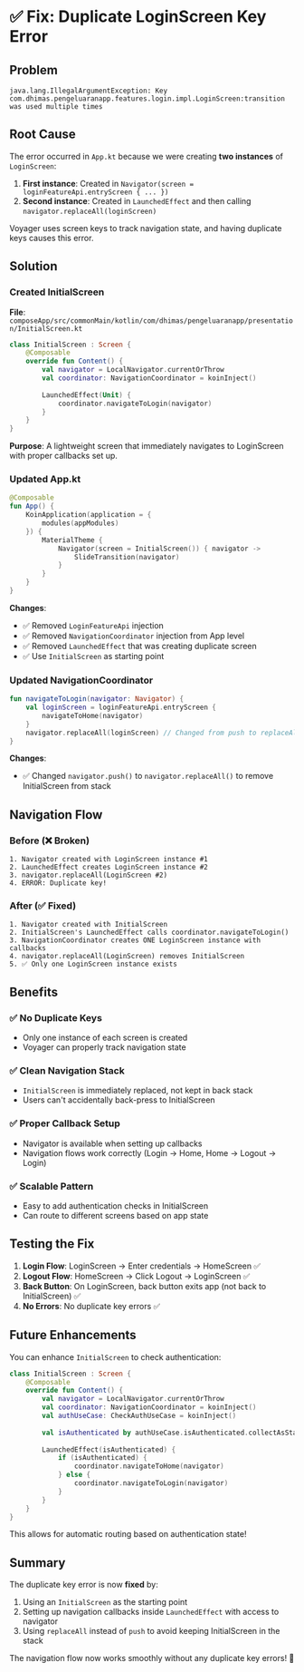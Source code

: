 # ✅ Fix: Duplicate LoginScreen Key Error

## Problem
```
java.lang.IllegalArgumentException: Key com.dhimas.pengeluaranapp.features.login.impl.LoginScreen:transition was used multiple times
```

## Root Cause
The error occurred in `App.kt` because we were creating **two instances** of `LoginScreen`:

1. **First instance**: Created in `Navigator(screen = loginFeatureApi.entryScreen { ... })`
2. **Second instance**: Created in `LaunchedEffect` and then calling `navigator.replaceAll(loginScreen)`

Voyager uses screen keys to track navigation state, and having duplicate keys causes this error.

## Solution

### Created InitialScreen
**File**: `composeApp/src/commonMain/kotlin/com/dhimas/pengeluaranapp/presentation/InitialScreen.kt`

```kotlin
class InitialScreen : Screen {
    @Composable
    override fun Content() {
        val navigator = LocalNavigator.currentOrThrow
        val coordinator: NavigationCoordinator = koinInject()
        
        LaunchedEffect(Unit) {
            coordinator.navigateToLogin(navigator)
        }
    }
}
```

**Purpose**: A lightweight screen that immediately navigates to LoginScreen with proper callbacks set up.

### Updated App.kt
```kotlin
@Composable
fun App() {
    KoinApplication(application = {
        modules(appModules)
    }) {
        MaterialTheme {
            Navigator(screen = InitialScreen()) { navigator ->
                SlideTransition(navigator)
            }
        }
    }
}
```

**Changes**:
- ✅ Removed `LoginFeatureApi` injection
- ✅ Removed `NavigationCoordinator` injection from App level
- ✅ Removed `LaunchedEffect` that was creating duplicate screen
- ✅ Use `InitialScreen` as starting point

### Updated NavigationCoordinator
```kotlin
fun navigateToLogin(navigator: Navigator) {
    val loginScreen = loginFeatureApi.entryScreen {
        navigateToHome(navigator)
    }
    navigator.replaceAll(loginScreen) // Changed from push to replaceAll
}
```

**Changes**:
- ✅ Changed `navigator.push()` to `navigator.replaceAll()` to remove InitialScreen from stack

## Navigation Flow

### Before (❌ Broken)
```
1. Navigator created with LoginScreen instance #1
2. LaunchedEffect creates LoginScreen instance #2
3. navigator.replaceAll(LoginScreen #2)
4. ERROR: Duplicate key!
```

### After (✅ Fixed)
```
1. Navigator created with InitialScreen
2. InitialScreen's LaunchedEffect calls coordinator.navigateToLogin()
3. NavigationCoordinator creates ONE LoginScreen instance with callbacks
4. navigator.replaceAll(LoginScreen) removes InitialScreen
5. ✅ Only one LoginScreen instance exists
```

## Benefits

### ✅ No Duplicate Keys
- Only one instance of each screen is created
- Voyager can properly track navigation state

### ✅ Clean Navigation Stack
- `InitialScreen` is immediately replaced, not kept in back stack
- Users can't accidentally back-press to InitialScreen

### ✅ Proper Callback Setup
- Navigator is available when setting up callbacks
- Navigation flows work correctly (Login → Home, Home → Logout → Login)

### ✅ Scalable Pattern
- Easy to add authentication checks in InitialScreen
- Can route to different screens based on app state

## Testing the Fix

1. **Login Flow**: LoginScreen → Enter credentials → HomeScreen ✅
2. **Logout Flow**: HomeScreen → Click Logout → LoginScreen ✅
3. **Back Button**: On LoginScreen, back button exits app (not back to InitialScreen) ✅
4. **No Errors**: No duplicate key errors ✅

## Future Enhancements

You can enhance `InitialScreen` to check authentication:

```kotlin
class InitialScreen : Screen {
    @Composable
    override fun Content() {
        val navigator = LocalNavigator.currentOrThrow
        val coordinator: NavigationCoordinator = koinInject()
        val authUseCase: CheckAuthUseCase = koinInject()
        
        val isAuthenticated by authUseCase.isAuthenticated.collectAsState(false)
        
        LaunchedEffect(isAuthenticated) {
            if (isAuthenticated) {
                coordinator.navigateToHome(navigator)
            } else {
                coordinator.navigateToLogin(navigator)
            }
        }
    }
}
```

This allows for automatic routing based on authentication state!

## Summary

The duplicate key error is now **fixed** by:
1. Using an `InitialScreen` as the starting point
2. Setting up navigation callbacks inside `LaunchedEffect` with access to navigator
3. Using `replaceAll` instead of `push` to avoid keeping InitialScreen in the stack

The navigation flow now works smoothly without any duplicate key errors! 🎉
